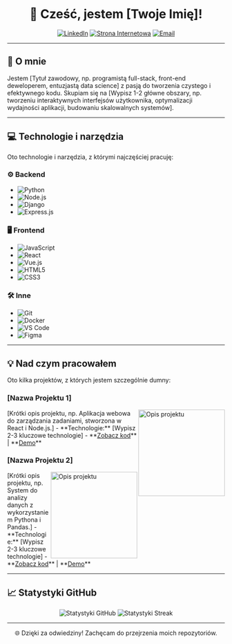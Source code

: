 <h1 align="center">👋 Cześć, jestem [Twoje Imię]!</h1>

<p align="center">
  <a href="[LINK DO TWOJEGO LINKEDIN]"><img src="https://img.shields.io/badge/LinkedIn-%230077B5.svg?&style=for-the-badge&logo=linkedin&logoColor=white" alt="LinkedIn"></a>
  <a href="[LINK DO TWOJEGO STRONY INTERNETOWEJ LUB PORTFOLIO]"><img src="https://img.shields.io/badge/Strona%20Internetowa-%231ABC9C.svg?&style=for-the-badge&logo=About.me&logoColor=white" alt="Strona Internetowa"></a>
  <a href="mailto:[TWÓJ ADRES EMAIL]"><img src="https://img.shields.io/badge/Email-%23D14836.svg?&style=for-the-badge&logo=gmail&logoColor=white" alt="Email"></a>
</p>

---

## 🚀 O mnie

Jestem [Tytuł zawodowy, np. programistą full-stack, front-end deweloperem, entuzjastą data science] z pasją do tworzenia czystego i efektywnego kodu. Skupiam się na [Wypisz 1-2 główne obszary, np. tworzeniu interaktywnych interfejsów użytkownika, optymalizacji wydajności aplikacji, budowaniu skalowalnych systemów].

---

## 💻 Technologie i narzędzia

Oto technologie i narzędzia, z którymi najczęściej pracuję:

### ⚙️ Backend
- ![Python](https://img.shields.io/badge/Python-3776AB?style=for-the-badge&logo=python&logoColor=white)
- ![Node.js](https://img.shields.io/badge/Node.js-339933?style=for-the-badge&logo=nodedotjs&logoColor=white)
- ![Django](https://img.shields.io/badge/Django-092E20?style=for-the-badge&logo=django&logoColor=white)
- ![Express.js](https://img.shields.io/badge/Express.js-000000?style=for-the-badge&logo=express&logoColor=white)

### 🖥️ Frontend
- ![JavaScript](https://img.shields.io/badge/JavaScript-F7DF1E?style=for-the-badge&logo=javascript&logoColor=black)
- ![React](https://img.shields.io/badge/React-61DAFB?style=for-the-badge&logo=react&logoColor=black)
- ![Vue.js](https://img.shields.io/badge/Vue.js-4FC08D?style=for-the-badge&logo=vuedotjs&logoColor=white)
- ![HTML5](https://img.shields.io/badge/HTML5-E34F26?style=for-the-badge&logo=html5&logoColor=white)
- ![CSS3](https://img.shields.io/badge/CSS3-1572B6?style=for-the-badge&logo=css3&logoColor=white)

### 🛠️ Inne
- ![Git](https://img.shields.io/badge/Git-F05032?style=for-the-badge&logo=git&logoColor=white)
- ![Docker](https://img.shields.io/badge/Docker-2496ED?style=for-the-badge&logo=docker&logoColor=white)
- ![VS Code](https://img.shields.io/badge/VS%20Code-007ACC?style=for-the-badge&logo=visualstudiocode&logoColor=white)
- ![Figma](https://img.shields.io/badge/Figma-F24E1E?style=for-the-badge&logo=figma&logoColor=white)

---

## 💡 Nad czym pracowałem
Oto kilka projektów, z których jestem szczególnie dumny:

### [Nazwa Projektu 1]
<img src="[LINK DO GRAFIKI LUB ZDJĘCIA PROJEKTU]" alt="Opis projektu" width="200" align="right" />
[Krótki opis projektu, np. Aplikacja webowa do zarządzania zadaniami, stworzona w React i Node.js.]
- **Technologie:** [Wypisz 2-3 kluczowe technologie]
- **<a href="[LINK DO REPOZYTORIUM]">Zobacz kod</a>** | **<a href="[LINK DO WERSJI ONLINE]">Demo</a>**

### [Nazwa Projektu 2]
<img src="[LINK DO GRAFIKI LUB ZDJĘCIA PROJEKTU]" alt="Opis projektu" width="200" align="right" />
[Krótki opis projektu, np. System do analizy danych z wykorzystaniem Pythona i Pandas.]
- **Technologie:** [Wypisz 2-3 kluczowe technologie]
- **<a href="[LINK DO REPOZYTORIUM]">Zobacz kod</a>** | **<a href="[LINK DO WERSJI ONLINE]">Demo</a>**

---

## 📈 Statystyki GitHub
<p align="center">
  <img src="https://github-readme-stats.vercel.app/api?username=[TWÓJ NICKNAJME]&show_icons=true&theme=nord&hide_border=true" alt="Statystyki GitHub" />
  <img src="https://github-readme-streak-stats.herokuapp.com/?user=[TWÓJ NICKNAJME]&theme=nord&hide_border=true" alt="Statystyki Streak" />
</p>

---

<p align="center">
  🌐 Dzięki za odwiedziny! Zachęcam do przejrzenia moich repozytoriów.
</p>
